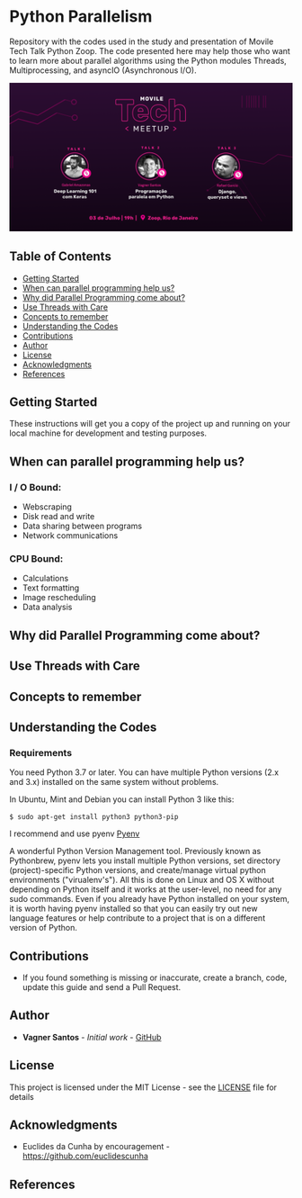 # Python Parallelism
Repository with the codes used in the study and presentation of Movile Tech Talk Python Zoop.
The code presented here may help those who want to learn more about parallel algorithms using the Python modules Threads, Multiprocessing, and asyncIO (Asynchronous I/O).

![Logo](techtalkpython.png)

## Table of Contents

* [Getting Started](#getting-started)
* [When can parallel programming help us?](#when-can-parallel-programming-help-us)
* [Why did Parallel Programming come about?](#why-did-parallel-programming-come-about)
* [Use Threads with Care](#use-threads-with-care)
* [Concepts to remember](#concepts-to-remember)
* [Understanding the Codes](#understanding-the-codes)
* [Contributions](#contributions)
* [Author](#author)
* [License](#license)
* [Acknowledgments](#acknowledgments)
* [References](#references)

## Getting Started

These instructions will get you a copy of the project up and running on your local machine for development and testing purposes.

## When can parallel programming help us?

### I / O Bound:
* Webscraping
* Disk read and write
* Data sharing between programs
* Network communications

### CPU Bound:
* Calculations
* Text formatting
* Image rescheduling
* Data analysis

## Why did Parallel Programming come about?

## Use Threads with Care

## Concepts to remember

## Understanding the Codes

### Requirements

You need Python 3.7 or later. You can have multiple Python versions (2.x and 3.x) installed on the same system without problems.

In Ubuntu, Mint and Debian you can install Python 3 like this:

    $ sudo apt-get install python3 python3-pip

I recommend and use pyenv [Pyenv](https://github.com/pyenv/pyenv#installation)

A wonderful Python Version Management tool. Previously known as Pythonbrew, pyenv lets you install multiple Python versions, set directory (project)-specific Python versions, and create/manage virtual python environments ("virualenv's"). All this is done on Linux and OS X without depending on Python itself and it works at the user-level, no need for any sudo commands. Even if you already have Python installed on your system, it is worth having pyenv installed so that you can easily try out new language features or help contribute to a project that is on a different version of Python.

## Contributions

* If you found something is missing or inaccurate, create a branch, code, update this guide and send a Pull Request.

## Author

* **Vagner Santos** - *Initial work* - [GitHub](https://github.com/vagnerpgss)

## License

This project is licensed under the MIT License - see the [LICENSE](LICENSE.md) file for details

## Acknowledgments

* Euclides da Cunha by encouragement - https://github.com/euclidescunha

## References
